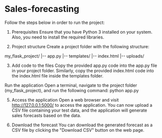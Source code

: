 # Sales-forecasting

Follow the steps below in order to run the project:

1. Prerequisites
Ensure that you have Python 3 installed on your system. Also, you need to install the required libraries.

2. Project structure
Create a project folder with the following structure:

my_flask_project/
    |-- app.py
    |-- templates/
        |-- index.html
    |-- uploads/
    
3. Add code to the files
Copy the provided app.py code into the app.py file in your project folder. Similarly, copy the provided index.html code into the index.html file inside the templates folder.

Run the application
Open a terminal, navigate to the project folder (my_flask_project), and run the following command: python app.py

5. Access the application
Open a web browser and visit http://127.0.0.1:5000/ to access the application. You can now upload a CSV file containing your test data, and the application will generate sales forecasts based on the data.

6. Download the forecast
You can download the generated forecast as a CSV file by clicking the "Download CSV" button on the web page.
